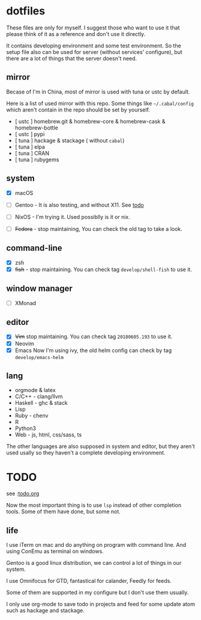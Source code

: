 # dotfiles

These files are only for myself. I suggest those who want to use it that please think of it as a reference and don't use
it directly.

It contains developing environment and some test environment. So the setup file also can be used for server (without
services' configure), but there are a lot of things that the server doesn't need.

## mirror

Becase of I'm in China, most of mirror is used with tuna or ustc by default.

Here is a list of used mirror with this repo. Some things like `~/.cabal/config` which aren't contain in the repo should be set by yourself.

- [ ustc ] homebrew.git & homebrew-core & homebrew-cask & homebrew-bottle
- [ ustc ] pypi
- [ tuna ] hackage & stackage ( without `cabal`)
- [ tuna ] elpa
- [ tuna ] CRAN
- [ tuna ] rubygems

## system

- [x] macOS

- [ ] Gentoo - It is also testing, and without X11. See [todo](#todo)

- [ ] NixOS - I'm trying it. Used possiblly is it or nix.

- [ ] ~~Fedora~~ - stop maintaining, You can check the old tag to take a look.

## command-line

- [x]  zsh
- [x]  ~~fish~~ - stop maintaining. You can check tag `develop/shell-fish` to use it. 

## window manager

- [ ] XMonad

## editor

- [x]  ~~Vim~~ stop maintaining. You can check tag `20180605.193` to use it. 
- [x]  Neovim 
- [x]  Emacs
Now I'm using ivy, the old helm config can check by tag `develop/emacs-helm`

## lang

- orgmode & latex
- C/C++ - clang/llvm
- Haskell - ghc & stack
- Lisp
- Ruby - chenv 
- R 
- Python3 
- Web - js, html, css/sass, ts

The other languages are also supposed in system and editor, but they aren't used usally so they haven't a complete
developing environment.

# TODO

see :[todo.org](todo.org)

Now the most important thing is to use `lsp` instead of other completion tools. Some of them have done, but some not.

## life

I use iTerm on mac and do anything on program with command line. And using ConEmu as terminal on windows.

Gentoo is a good linux distribution, we can control a lot of things in our system.

I use Omnifocus for GTD, fantastical for calander, Feedly for feeds.

Some of them are supported in my configure but I don't use them usually.

I only use org-mode to save todo in projects and feed for some update atom such as hackage and stackage.
